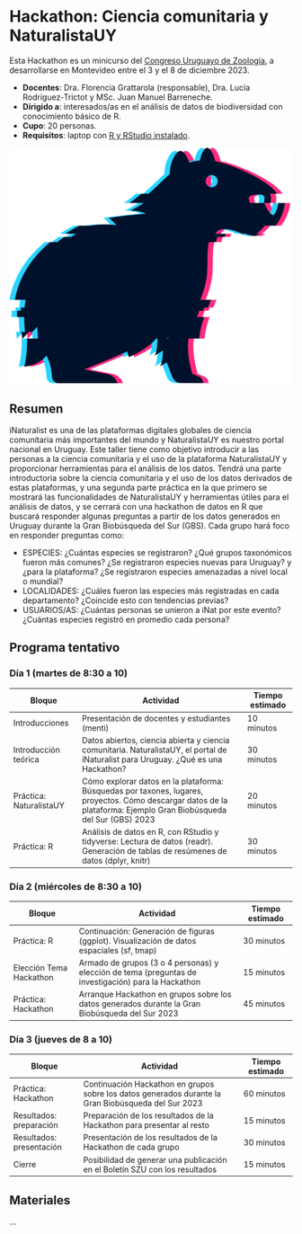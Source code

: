 # Hackathon: Ciencia comunitaria y NaturalistaUY

Esta Hackathon es un minicurso del [Congreso Uruguayo de Zoología](https://cuz.szu.org.uy), a desarrollarse en Montevideo entre el 3 y el 8 de diciembre 2023.

  - **Docentes**: Dra. Florencia Grattarola (responsable), Dra. Lucía Rodríguez-Trictot y MSc. Juan Manuel Barreneche.  
  - **Dirigido a**: interesados/as en el análisis de datos de biodiversidad con conocimiento básico de R.  
  - **Cupo**: 20 personas.  
  - **Requisitos**: laptop con [R y RStudio instalado](https://datacarpentry.org/R-ecology-lesson/index.html#install-r-and-rstudio).  

<img src="img/hackathon_sticker.png" width="500">

## Resumen 

iNaturalist es una de las plataformas digitales globales de ciencia comunitaria más importantes del mundo y NaturalistaUY es nuestro portal nacional en Uruguay. Este taller tiene como objetivo introducir a las personas a la ciencia comunitaria y el uso de la plataforma NaturalistaUY y proporcionar herramientas para el análisis de los datos. Tendrá una parte introductoria sobre la ciencia comunitaria y el uso de los datos derivados de estas plataformas, y una segunda parte práctica en la que primero se mostrará las funcionalidades de NaturalistaUY y herramientas útiles para el análisis de datos, y se cerrará con una hackathon de datos en R que buscará responder algunas preguntas a partir de los datos generados en Uruguay durante la Gran Biobúsqueda del Sur (GBS). Cada grupo hará foco en responder preguntas como:  

  - ESPECIES: ¿Cuántas especies se registraron? ¿Qué grupos taxonómicos fueron más comunes? ¿Se registraron especies nuevas para Uruguay? y ¿para la plataforma? ¿Se registraron especies amenazadas a nivel local o mundial?  
  - LOCALIDADES: ¿Cuáles fueron las especies más registradas en cada departamento? ¿Coincide esto con tendencias previas?  
  - USUARIOS/AS: ¿Cuántas personas se unieron a iNat por este evento? ¿Cuántas especies registró en promedio cada persona?  

## Programa tentativo

### Día 1 (martes de 8:30 a 10)

| **Bloque** 	| **Actividad** 	| **Tiempo estimado** 	|
|---	|---	|---	|
| Introducciones 	| Presentación de docentes y estudiantes (menti) 	| 10 minutos 	|
| Introducción teórica 	| Datos abiertos, ciencia abierta y ciencia comunitaria. NaturalistaUY, el portal de iNaturalist para Uruguay. ¿Qué es una Hackathon? 	| 30 minutos 	|
| Práctica: NaturalistaUY 	| Cómo explorar datos en la plataforma: Búsquedas por taxones, lugares, proyectos. Cómo descargar datos de la plataforma: Ejemplo Gran Biobúsqueda del Sur (GBS) 2023 	| 20 minutos 	|
| Práctica: R 	| Análisis de datos en R, con RStudio y tidyverse: Lectura de datos (readr). Generación de tablas de resúmenes de datos (dplyr, knitr) 	| 30 minutos 	|

### Día 2 (miércoles de 8:30 a 10)

| **Bloque** 	| **Actividad** 	| **Tiempo estimado** 	|
|---	|---	|---	|
| Práctica: R 	| Continuación: Generación de figuras (ggplot). Visualización de datos espaciales (sf, tmap) 	| 30 minutos 	|
| Elección Tema Hackathon 	| Armado de grupos (3 o 4 personas) y elección de tema (preguntas de investigación) para la Hackathon 	| 15 minutos 	|
| Práctica: Hackathon 	| Arranque Hackathon en grupos sobre los datos generados durante la Gran Biobúsqueda del Sur 2023 	| 45 minutos 	|

### Día 3 (jueves de 8 a 10)

| **Bloque** 	| **Actividad** 	| **Tiempo estimado** 	|
|---	|---	|---	|
| Práctica: Hackathon 	| Continuación Hackathon en grupos sobre los datos generados durante la Gran Biobúsqueda del Sur 2023 	| 60 minutos 	|
| Resultados: preparación 	| Preparación de los resultados de la Hackathon para presentar al resto 	| 15 minutos 	|
| Resultados: presentación 	| Presentación de los resultados de la Hackathon de cada grupo 	| 30 minutos 	|
| Cierre 	| Posibilidad de generar una publicación en el Boletín SZU con los resultados 	| 15 minutos 	|

## Materiales

...
